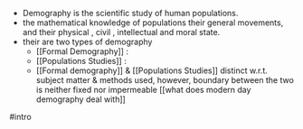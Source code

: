 - Demography is the scientific study of human populations.
- the mathematical knowledge of populations  their general movements, and their physical , civil , intellectual and moral state.
- their are two types of demography 
	- [[Formal Demography]] :
	- [[Populations Studies]] : 
	- [[Formal demography]] & [[Populations Studies]] distinct w.r.t. subject matter & methods used, however, boundary between the two is neither fixed nor impermeable
[[what does modern day demography deal with]] 

#intro